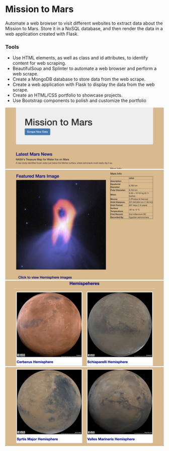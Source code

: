 # Mission to Mars

Automate a web browser to visit different websites to extract data about the Mission to Mars. Store it in a NoSQL database, and then render the data in a web application created with Flask.

### Tools

* Use HTML elements, as well as class and id attributes, to identify content for web scraping.
* BeautifulSoup and Splinter to automate a web browser and perform a web scrape.
* Create a MongoDB database to store data from the web scrape.
* Create a web application with Flask to display the data from the web scrape.
* Create an HTML/CSS portfolio to showcase projects.
* Use Bootstrap components to polish and customize the portfolio

![mission_to_mars](images/m10_1.png)
![mission_to_mars](images/m10_2.png)
![mission_to_mars](images/m10_3.png)
![mission_to_mars](images/m10_4.png)
